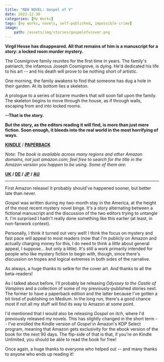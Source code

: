 ```yaml
---
title: "NEW NOVEL: Gospel of V"
date: 2023-12-30
categories: [My Works]
tags: [my works, novels, self-published, impossible crime]
image: 
    path: /assets/img/stories/gospelofvcover.png
---
```


**Virgil Hesse has disappeared. All that remains of him is a manuscript for a story: a locked room murder mystery.**

The Cosmigrove family reunites for the first time in years. The family's patriarch, the infamous Joseph Cosmigrove, is dying. He'd dedicated his life to his art -- and his death will prove to be nothing short of artistic.

One morning, the family awakens to find that someone has dug a hole in their garden. At its bottom lies a skeleton.

A prologue to a series of bizarre murders that will soon fall upon the family. The skeleton begins to move through the house, as if through walls, escaping from and into locked rooms.

**--That is the story.**

**But the story, as the editors reading it will find, is more than just mere fiction. Soon enough, it bleeds into the real world in the most horrifying of ways.**

**[KINDLE](https://a.co/d/cOm560V)** / **[PAPERBACK](https://a.co/d/epwjeoA)**

*Note: The book is available across many regions and other Amazon domains, not just amazon.com; feel free to search for the title in the Amazon version you happen to be using. Some of them are:*

**[UK](https://www.amazon.co.uk/dp/B0CQWPHZB5) / [DE](https://www.amazon.de/dp/B0CQWPHZB5) / [JP](https://www.amazon.co.jp/dp/B0CQWPHZB5) / [AU](https://www.amazon.com.au/dp/B0CQWPHZB5)**

---

First Amazon release! It probably should've happened sooner, but better late than never.

*Gospel* was written during my two-month stay in the America, at the height of the most recent mystery novel binge. It's a story alternating between a fictional manuscript and the discussion of the two editors trying to untangle it. I'm surprised I hadn't really done something like this earlier (at least, in non-fanwork context). 

Personally, I think it turned out very well! I think the focus on mystery and fast pace will appeal to most readers (now that I'm publicly on Amazon and actually charging money for this, I do need to think a *little* about general appeal, I suppose... but only a little). It's still a work primarily intended for people who like mystery fiction to begin with, though, since there's discussion on tropes and logical extremes in both sides of the narrative.

As always, a huge thanks to selkie for the cover art. And thanks to all the beta-readers!

As I talked about before, I'll probably be releasing *Odyssey to the Castle of Vampires* and a collection of some of my previously-published stories next. The former to have a paperback edition and the latter because I've gotten a bit tired of publishing on Medium. In the long run, there's a good chance most if not all my stuff will find its way to Amazon at some point.

I'd mentioned that I would also be releasing *Gospel* on *itch*, where I'd previously released my novels. This has slightly changed in the short term -- I've enrolled the Kindle version of *Gospel* in Amazon's KDP Select program, meaning that Amazon gets exclusivity for the ebook version of the book for the next 90 days. The flip-side of that is that, if you're on Kindle Unlimited, you should be able to read the book for free!

Once again, a huge thanks to everyone who helped out -- and many thanks to anyone who ends up reading it!